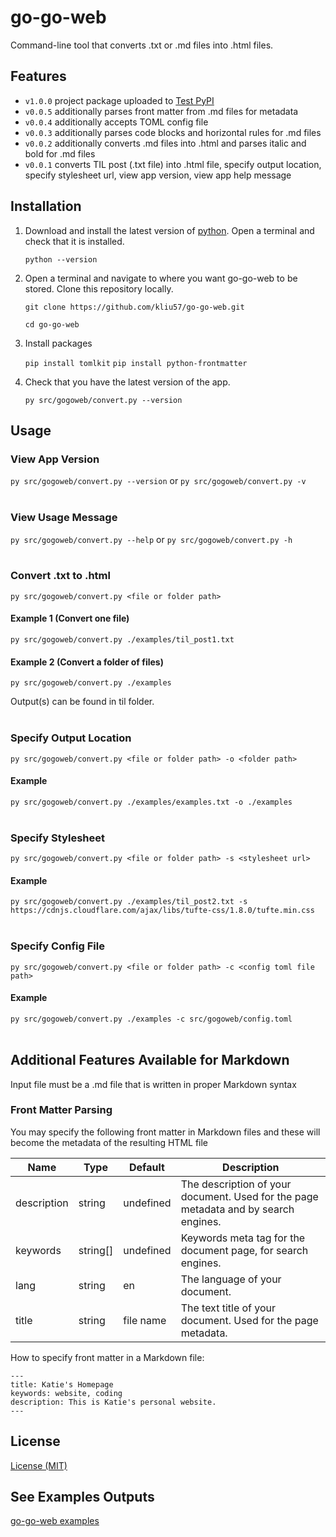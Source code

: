 # go-go-web

Command-line tool that converts .txt or .md files into .html files.

## Features

- `v1.0.0` project package uploaded to [Test PyPI](https://test.pypi.org/project/gogoweb/1.0.0/)
- `v0.0.5` additionally parses front matter from .md files for metadata
- `v0.0.4` additionally accepts TOML config file
- `v0.0.3` additionally parses code blocks and horizontal rules for .md files
- `v0.0.2` additionally converts .md files into .html and parses italic and bold for .md files
- `v0.0.1` converts TIL post (.txt file) into .html file, specify output location, specify stylesheet url, view app version, view app help message

## Installation

1. Download and install the latest version of [python](https://www.python.org/downloads/). Open a terminal and check that it is installed.

   `python --version`
   
2. Open a terminal and navigate to where you want go-go-web to be stored. Clone this repository locally.
    
   `git clone https://github.com/kliu57/go-go-web.git`

   `cd go-go-web`

3. Install packages

   `pip install tomlkit`
   `pip install python-frontmatter`
   
4. Check that you have the latest version of the app.

   `py src/gogoweb/convert.py --version`

## Usage

### View App Version

`py src/gogoweb/convert.py --version` or `py src/gogoweb/convert.py -v`
</br></br>

### View Usage Message

`py src/gogoweb/convert.py --help` or `py src/gogoweb/convert.py -h`
</br></br>

### Convert .txt to .html

`py src/gogoweb/convert.py <file or folder path>`

#### Example 1 (Convert one file)
`py src/gogoweb/convert.py ./examples/til_post1.txt`

#### Example 2 (Convert a folder of files)
`py src/gogoweb/convert.py ./examples`

Output(s) can be found in til folder.
</br></br>

### Specify Output Location

`py src/gogoweb/convert.py <file or folder path> -o <folder path>`

#### Example
`py src/gogoweb/convert.py ./examples/examples.txt -o ./examples`
</br></br>

### Specify Stylesheet

`py src/gogoweb/convert.py <file or folder path> -s <stylesheet url>`

#### Example
`py src/gogoweb/convert.py ./examples/til_post2.txt -s https://cdnjs.cloudflare.com/ajax/libs/tufte-css/1.8.0/tufte.min.css`
</br></br>

### Specify Config File

`py src/gogoweb/convert.py <file or folder path> -c <config toml file path>`

#### Example
`py src/gogoweb/convert.py ./examples -c src/gogoweb/config.toml`
</br></br>

## Additional Features Available for Markdown

Input file must be a .md file that is written in proper Markdown syntax

### Front Matter Parsing

You may specify the following front matter in Markdown files and these will become the metadata of the resulting HTML file

| **Name**    | **Type** | **Default** | **Description**                                                                     |
|-------------|----------|-------------|-------------------------------------------------------------------------------------|
| description | string   | undefined   | The description of your document. Used for the page metadata and by search engines. |
| keywords    | string[] | undefined   | Keywords meta tag for the document page, for search engines.                        |
| lang        | string   | en          | The language of your document.                                                      |
| title       | string   | file name   | The text title of your document. Used for the page metadata.                        |

How to specify front matter in a Markdown file:

```
---
title: Katie's Homepage
keywords: website, coding
description: This is Katie's personal website.
---
```

## License

[License (MIT)](LICENSE.md)

## See Examples Outputs

[go-go-web examples](https://kliu57.github.io/gogoweb/)
